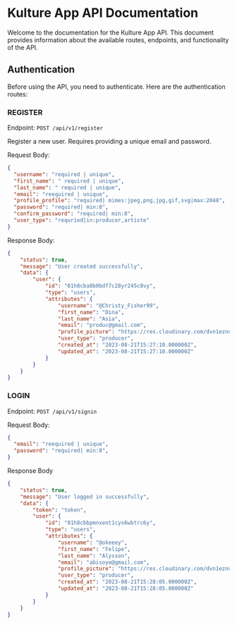 # Kulture App API Documentation

Welcome to the documentation for the Kulture App API. This document provides information about the available routes, endpoints, and functionality of the API.

## Authentication

Before using the API, you need to authenticate. Here are the authentication routes:

### REGISTER

Endpoint: `POST /api/v1/register`

Register a new user. Requires providing a unique email and password.

Request Body:

```json
{
  "username": "required | unique",
  "first_name": " required | unique",
  "last_name": " required | unique",
  "email": "reequired | unique",
  "profile_profile": "required| mimes:jpeg,png,jpg,gif,svg|max:2048",
  "password": "required| min:8",
  "confirm_password": "required| min:8",
  "user_type": "requried|in:producer,artiste"
}
```

Response Body:

```json
{
    "status": true,
    "message": "User created successfully",
    "data": {
        "user": {
            "id": "01h8cba0b0bdf7c28yr245c8vy",
            "type": "users",
            "attributes": {
                "username": "@Christy_Fisher99",
                "first_name": "Dina",
                "last_name": "Asia",
                "email": "produc@gmail.com",
                "profile_picture": "https://res.cloudinary.com/dvn1eznus/image/upload/v1692631628/profileImages/bdompoxhgoqbgsc0g3z4.jpg",
                "user_type": "producer",
                "created_at": "2023-08-21T15:27:10.000000Z",
                "updated_at": "2023-08-21T15:27:10.000000Z"
            }
        }
    }
}
```

### LOGIN

Endpoint: `POST /api/v1/signin`

Request Body:

```json
{
  "email": "reequired | unique",
  "password": "required| min:8",
}
```
Response Body

```json
{
    "status": true,
    "message": "User logged in successfully",
    "data": {
        "token": "token",
        "user": {
            "id": "01h8cbbpmnxent1cys6wbtrc6y",
            "type": "users",
            "attributes": {
                "username": "@okeeey",
                "first_name": "Felipe",
                "last_name": "Alysson",
                "email": "abisoye@gmail.com",
                "profile_picture": "https://res.cloudinary.com/dvn1eznus/image/upload/v1692631684/profileImages/acqn3droaneqmfecb5gk.jpg",
                "user_type": "producer",
                "created_at": "2023-08-21T15:28:05.000000Z",
                "updated_at": "2023-08-21T15:28:05.000000Z"
            }
        }
    }
}
